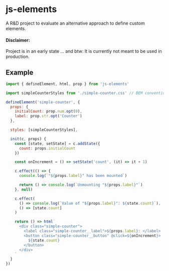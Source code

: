 # js-elements

A R&D project to evaluate an alternative approach to define custom elements.

#### Disclaimer:

Project is in an early state ...
and btw: It is currently not meant to be used in production.

## Example

```js
import { defineElement, html, prop } from 'js-elements'

import simpleCounterStyles from './simple-counter.css' // BEM conventions

defineElement('simple-counter', {
  props: {
    initialCount: prop.num.opt(0),
    label: prop.str.opt('Counter')
  },

  styles: [simpleCounterStyles],

  init(c, props) {
    const [state, setState] = c.addState({
      count: props.initialCount
    })

    const onIncrement = () => setState('count', (it) => it + 1)

    c.effect(() => {
      console.log(`"${props.label}" has been mounted`)

      return () => console.log(`Unmounting "${props.label}"`)
    }, null)

    c.effect(
      () => console.log(`Value of "${props.label}": ${state.count}`),
      () => [state.count]
    )

    return () => html`
      <div class="simple-counter">
        <label class="simple-counter__label">${props.label}: </label>
        <button class="simple-counter__button" @click=${onIncrement}>
          ${state.count}
        </button>
      </div>
    `
  }
})
```
